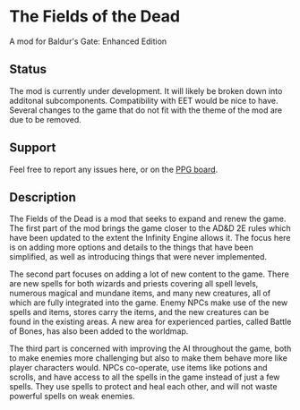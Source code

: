 # The Fields of the Dead
A mod for Baldur's Gate: Enhanced Edition

## Status
The mod is currently under development. It will likely be broken down into additonal subcomponents. Compatibility with EET would be nice to have. Several changes to the game that do not fit with the theme of the mod are due to be removed.

## Support
Feel free to report any issues here, or on the [PPG board](https://forums.pocketplane.net/index.php?board=54.0). 

## Description
The Fields of the Dead is a mod that seeks to expand and renew the game. The first part of the mod brings the game closer to the AD&D 2E rules which have been updated to the extent the Infinity Engine allows it. The focus here is on adding more options and details to the things that have been simplified, as well as introducing things that were never implemented.

The second part focuses on adding a lot of new content to the game. There are new spells for both wizards and priests covering all spell levels, numerous magical and mundane items, and many new creatures, all of which are fully integrated into the game. Enemy NPCs make use of the new spells and items, stores carry the items, and the new creatures can be found in the existing areas. A new area for experienced parties, called Battle of Bones, has also been added to the worldmap.

The third part is concerned with improving the AI throughout the game, both to make enemies more challenging but also to make them behave more like player characters would. NPCs co-operate, use items like potions and scrolls, and have access to all the spells in the game instead of just a few spells. They use spells to protect and heal each other, and will not waste powerful spells on weak enemies.

